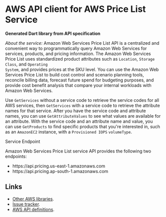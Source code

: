 # AWS API client for AWS Price List Service

**Generated Dart library from API specification**

*About the service:*
Amazon Web Services Price List API is a centralized and convenient way to
programmatically query Amazon Web Services for services, products, and
pricing information. The Amazon Web Services Price List uses standardized
product attributes such as <code>Location</code>, <code>Storage
Class</code>, and <code>Operating System</code>, and provides prices at the
SKU level. You can use the Amazon Web Services Price List to build cost
control and scenario planning tools, reconcile billing data, forecast future
spend for budgeting purposes, and provide cost benefit analysis that compare
your internal workloads with Amazon Web Services.

Use <code>GetServices</code> without a service code to retrieve the service
codes for all AWS services, then <code>GetServices</code> with a service
code to retrieve the attribute names for that service. After you have the
service code and attribute names, you can use
<code>GetAttributeValues</code> to see what values are available for an
attribute. With the service code and an attribute name and value, you can
use <code>GetProducts</code> to find specific products that you're
interested in, such as an <code>AmazonEC2</code> instance, with a
<code>Provisioned IOPS</code> <code>volumeType</code>.

Service Endpoint

Amazon Web Services Price List service API provides the following two
endpoints:

<ul>
<li>
https://api.pricing.us-east-1.amazonaws.com
</li>
<li>
https://api.pricing.ap-south-1.amazonaws.com
</li>
</ul>

## Links

- [Other AWS libraries](https://github.com/agilord/aws_client/tree/master/generated).
- [Issue tracker](https://github.com/agilord/aws_client/issues).
- [AWS API definitions](https://github.com/aws/aws-sdk-js/tree/master/apis).
